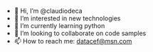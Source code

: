 - 👋 Hi, I’m @claudiodeca
- 👀 I’m interested in new technologies
- 🌱 I’m currently learning python
- 💞️ I’m looking to collaborate on code samples
- 📫 How to reach me: datacef@msn.com

<!---
claudiodeca/claudiodeca is a ✨ special ✨ repository because its `README.md` (this file) appears on your GitHub profile.
You can click the Preview link to take a look at your changes.
--->
